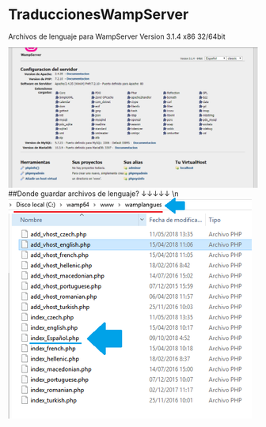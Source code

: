 # TraduccionesWampServer
Archivos de lenguaje para WampServer Version 3.1.4  x86 32/64bit

![index.php WAMP ES](/images/indexWampES.PNG)
##Donde guardar archivos de lenguaje? ↓↓↓↓↓ \n
![Donde guardar archivos de lenguaje](/images/Directorio.png)
